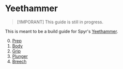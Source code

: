 # Yeethammer

> [!IMPORANT]
> This guide is still in progress.

This is meant to be a build guide for Spyr's [Yeethammer](https://www.printables.com/model/924680-yeethammer).

0. [Prep](./docs/00_prep.md)
1. [Body](./docs/01_body.md)
2. [Grip](./docs/02_grip.md)
3. [Plunger](./docs/03_plunger.md)
4. [Breech](./docs/04_breech.md)